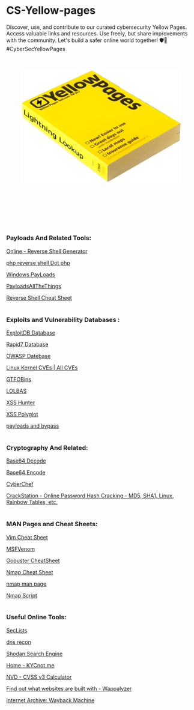 # CS-Yellow-pages
Discover, use, and contribute to our curated cybersecurity Yellow Pages. Access valuable links and resources. Use freely, but share improvements with the community. Let's build a safer online world together! 🛡️🔗 #CyberSecYellowPages

<p align="center"><br><br>
  <img src="image.png" alt="GitHub Logo" height="300">
  <br>
</p><br><br>

##
<br><br>

### __Payloads And Related Tools:__
[Online - Reverse Shell Generator](https://www.revshells.com/)

[php reverse shell Dot php](https://raw.githubusercontent.com/pentestmonkey/php-reverse-shell/master/php-reverse-shell.php)

[Windows PayLoads](https://github.com/swisskyrepo/PayloadsAllTheThings/blob/master/Methodology%20and%20Resources/Windows%20-%20Privilege%20Escalation.md)

[PayloadsAllTheThings](https://github.com/swisskyrepo/PayloadsAllTheThings/blob/master/Methodology%20and%20Resources/Reverse%20Shell%20Cheatsheet.md)

[Reverse Shell Cheat Sheet](https://pentestmonkey.net/cheat-sheet/shells/reverse-shell-cheat-sheet)
<br><br>
### __Exploits and Vulnerability Databases :__
[ExploitDB Database](https://www.exploit-db.com/)

[Rapid7 Database](https://www.rapid7.com/db/)

[OWASP Datebase](https://wiki.owasp.org/index.php/OWASP_favicon_database)

[Linux Kernel CVEs | All CVEs](https://www.linuxkernelcves.com/cves)

[GTFOBins](https://gtfobins.github.io/#)

[LOLBAS](https://lolbas-project.github.io/#)

[XSS Hunter](https://github.com/mandatoryprogrammer/xsshunter-express)

[XSS Polyglot](https://github.com/0xsobky/HackVault/wiki/Unleashing-an-Ultimate-XSS-Polyglot)

[payloads and bypass](https://github.com/swisskyrepo/PayloadsAllTheThings)
<br><br>
### __Cryptography And Related:__
[Base64 Decode](https://www.base64decode.org/)

[Base64 Encode](https://www.base64encode.org/)

[CyberChef](https://gchq.github.io/CyberChef/)

[CrackStation - Online Password Hash Cracking - MD5, SHA1, Linux, Rainbow Tables, etc.](https://crackstation.net/)
<br><br>
### __MAN Pages and Cheat Sheets:__
[Vim Cheat Sheet](https://vim.rtorr.com/)

[MSFVenom](https://book.hacktricks.xyz/generic-methodologies-and-resources/shells/msfvenom)

[Gobuster CheatSheet](https://3os.org/penetration-testing/cheatsheets/gobuster-cheatsheet/)

[Nmap Cheat Sheet](https://www.comparitech.com/net-admin/nmap-nessus-cheat-sheet/)

[nmap man page](https://linux.die.net/man/1/nmap)

[Nmap Script](https://tryhackme.com/room/nmap04)
<br><br>
### __Useful Online Tools:__
[SecLists](https://github.com/danielmiessler/SecLists/tree/master)

[dns recon](https://dnsdumpster.com/)

[Shodan Search Engine](https://www.shodan.io/)

[Home - KYCnot.me](https://kycnot.me/)

[NVD - CVSS v3 Calculator](https://nvd.nist.gov/vuln-metrics/cvss/v3-calculator)

[Find out what websites are built with - Wappalyzer](https://www.wappalyzer.com/)

[Internet Archive: Wayback Machine](https://archive.org/web/)
